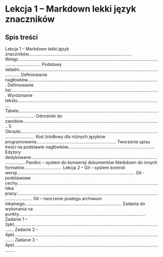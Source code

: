 # Lekcja 1 – Markdown lekki język znaczników

## Spis treści

Lekcja 1 – Markdown lekki język znaczników....................................................................................
Wstęp...............................................................................................................................................
Podstawy składni.............................................................................................................................
Definiowanie nagłówków...........................................................................................................
Definiowanie list.........................................................................................................................
Wyróżnianie tekstu......................................................................................................................
Tabele..........................................................................................................................................
Odnośniki do zasobów................................................................................................................ 5
Obrazki........................................................................................................................................
Kod źródłowy dla różnych języków programowania.................................................................
Tworzenie spisu treści na podstawie nagłówków.......................................................................
Edytory dedykowane.......................................................................................................................
Pandoc – system do konwersji dokumentów Markdown do innych formatów...............................
Lekcja 2 – Git – system kontroli wersji................................................................................................
Git - podstawowe cechy...................................................................................................................
Idea pracy:........................................................................................................................................
Git – tworzenie pustego archiwum lokalnego...............................................................................
Zadania do wykonania na punkty.......................................................................................................
Zadanie 1 – 2pkt............................................................................................................................
Zadanie 2 – 4pkt............................................................................................................................
Zadanie 3 - 4pkt.............................................................................................................................

